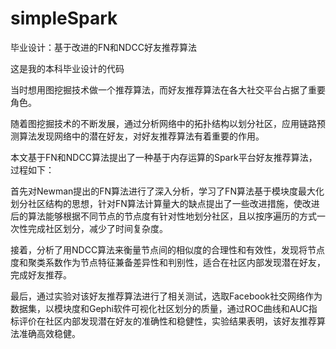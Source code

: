 # simpleSpark
毕业设计：基于改进的FN和NDCC好友推荐算法

这是我的本科毕业设计的代码

当时想用图挖掘技术做一个推荐算法，而好友推荐算法在各大社交平台占据了重要角色。

随着图挖掘技术的不断发展，通过分析网络中的拓扑结构以划分社区，应用链路预测算法发现网络中的潜在好友，对好友推荐算法有着重要的作用。

本文基于FN和NDCC算法提出了一种基于内存运算的Spark平台好友推荐算法，过程如下： 

首先对Newman提出的FN算法进行了深入分析，学习了FN算法基于模块度最大化划分社区结构的思想，针对FN算法计算量大的缺点提出了一些改进措施，使改进后的算法能够根据不同节点的节点度有针对性地划分社区，且以按序遍历的方式一次性完成社区划分，减少了时间复杂度。

接着，分析了用NDCC算法来衡量节点间的相似度的合理性和有效性，发现将节点度和聚类系数作为节点特征兼备差异性和判别性，适合在社区内部发现潜在好友，完成好友推荐。

最后，通过实验对该好友推荐算法进行了相关测试，选取Facebook社交网络作为数据集，以模块度和Gephi软件可视化社区划分的质量，通过ROC曲线和AUC指标评价在社区内部发现潜在好友的准确性和稳健性，实验结果表明，该好友推荐算法准确高效稳健。
